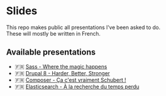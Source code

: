 # Slides
This repo makes public all presentations I've been asked to do.  
These will mostly be written in French.

## Available presentations
- :fr: [Sass - Where the magic happens](https://gitpitch.com/zessx/slides/sass)
- :fr: [Drupal 8 - Harder, Better, Stronger](https://gitpitch.com/zessx/slides/drupal8)
- :fr: [Composer - Ça c'est vraiment Schubert !](https://gitpitch.com/zessx/slides/composer)
- :fr: [Elasticsearch - À la recherche du temps perdu](https://gitpitch.com/zessx/slides/elasticsearch)

